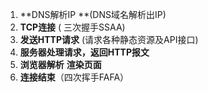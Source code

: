 1. **DNS解析IP **(DNS域名解析出IP)
2. **TCP连接** ( 三次握手SSAA)
3. **发送HTTP请求** (请求各种静态资源及API接口)
4. **服务器处理请求，返回HTTP报文**
5. **浏览器解析** **渲染页面**
6. **连接结束**（四次挥手FAFA）